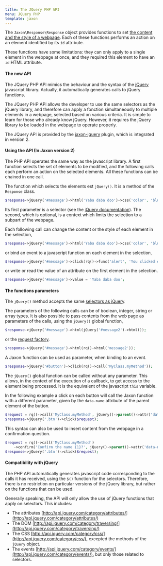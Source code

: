 ```yaml
---
title: The JQuery PHP API
menu: JQuery PHP
template: jaxon
---
```


The `Jaxon\Response\Response` object provides functions to set [the content and the style of a webpage](/docs/response/webpage).
Each of these functions performs an action on an element identified by its `id` attribute.

These functions have some limitations: they can only apply to a single element in the webpage at once, and they required this element to have an `id` HTML attribute.

#### The new API

The JQuery PHP API mimics the behaviour and the syntax of the [jQuery](https://www.jquery.com) javascript library.
Actually, it automatically generates calls to jQuery functions.

The JQuery PHP API allows the developer to use the same selectors as the jQuery library, and therefore can apply a fonction simultaneously to multiple elements in a webpage, selected based on various criteria.
It is simple to learn for those who already know jQuery. However, it requires the jQuery library to be loaded in the webpage to operate properly.

The JQuery API is provided by the [jaxon-jquery](https://github.com/jaxon-php/jaxon-jquery) plugin, which is integrated in version 2.

#### Using the API (In Jaxon version 2)

The PHP API operates the same way as the javascript library.
A first function selects the set of elements to be modified, and the following calls each perform an action on the selected elements.
All these functions can be chained in one call.

The function which selects the elements est `jQuery()`. It is a method of the `Response` class.

```php
$response->jQuery('#message')->html('Yaba daba doo')->css('color', 'blue');
```

Its first parameter is a selector (see the [jQuery documentation](http://api.jquery.com/jQuery/)).
The second, which is optional, is a context which limits the selection to a subpart of the webpage.

Each following call can change the content or the style of each element in the selection,

```php
$response->jQuery('#message')->html('Yaba daba doo')->css('color', 'blue');
```

or bind an event to a javascript function on each element in the selection,

```php
$response->jQuery('#message')->click(rq()->func('alert', 'You clicked on the message'));
```

or write or read the value of an attribute on the first element in the selection.

```php
$response->jQuery('#message')->value = 'Yaba daba doo';
```

#### The functions parameters

The `jQuery()` method accepts the same [selectors as jQuery](http://api.jquery.com/category/selectors/).

The parameters of the following calls can be of boolean, integer, string or array types.
It is also possible to pass contents from the web page as parameters of the calls, using the `jQuery()` global function,

```php
$response->jQuery('#message')->html(jQuery('#message2')->html());
```

or the [request factory](/docs/requests/factory).

```php
$response->jQuery('#message')->html(rq()->html('message2'));
```

A Jaxon function can be used as parameter, when binding to an event.

```php
$response->jQuery('#button')->click(rq()->call('MyClass.myMethod'));
```

The `jQuery()` global function can be called without any parameter.
This allows, in the context of the execution of a callback, to get access to the element being processed. It is the equivalent of the javascript `this` variable.

In the following example a click on each button will call the Jaxon function with a different parameter, given by the `data-name` attribute of the parent element of the button.

```php
$request = rq()->call('MyClass.myMethod', jQuery()->parent()->attr('data-name'));
$response->jQuery('.btn')->click($request);
```

This syntax can also be used to insert content from the webpage in a confirmation question.

```php
$request = rq()->call('MyClass.myMethod')
    ->confirm('Confirm the name {1}?', jQuery()->parent()->attr('data-name'));
$response->jQuery('.btn')->click($request);
```

#### Compatibility with jQuery

The PHP API automatically generates javascript code corresponding to the calls it has received, using the `$()` function for the selectors.
Therefore, there is no restriction on particular versions of the jQuery library, but rather on the functions that can be used.

Generally speaking, the API will only allow the use of jQuery functions that apply on selectors.
This includes:

- The attributes [http://api.jquery.com/category/attributes/](http://api.jquery.com/category/attributes/)
- The DOM [http://api.jquery.com/category/traversing/](http://api.jquery.com/category/traversing/)
- The CSS [http://api.jquery.com/category/css/](http://api.jquery.com/category/css/), excepted the methods of the `jQuery` object.
- The events [http://api.jquery.com/category/events/](http://api.jquery.com/category/events/), but only those related to selectors.
